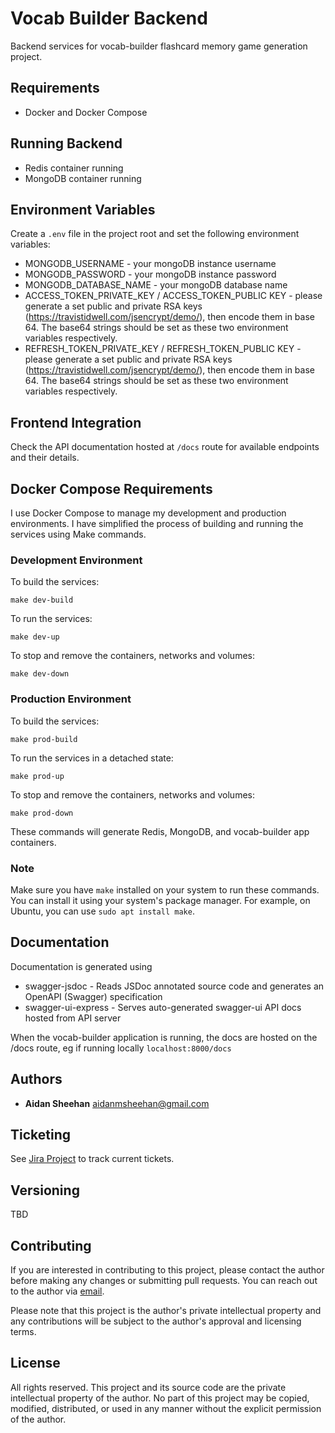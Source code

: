 # Vocab Builder Backend
Backend services for vocab-builder flashcard memory game generation project. 

## Requirements
* Docker and Docker Compose

## Running Backend
* Redis container running
* MongoDB container running

## Environment Variables
Create a `.env` file in the project root and set the following environment variables:
* MONGODB_USERNAME - your mongoDB instance username
* MONGODB_PASSWORD - your mongoDB instance password
* MONGODB_DATABASE_NAME - your mongoDB database name
* ACCESS_TOKEN_PRIVATE_KEY / ACCESS_TOKEN_PUBLIC KEY - please generate a set public and private RSA keys (https://travistidwell.com/jsencrypt/demo/), then encode them in base 64. The base64 strings should be set as these two environment variables respectively.
* REFRESH_TOKEN_PRIVATE_KEY / REFRESH_TOKEN_PUBLIC KEY - please generate a set public and private RSA keys (https://travistidwell.com/jsencrypt/demo/), then encode them in base 64. The base64 strings should be set as these two environment variables respectively.

## Frontend Integration
Check the API documentation hosted at `/docs` route for available endpoints and their details.

## Docker Compose Requirements
I use Docker Compose to manage my development and production environments. I have simplified the process of building and running the services using Make commands.

### Development Environment
To build the services:
````
make dev-build
````
To run the services:
````
make dev-up
````
To stop and remove the containers, networks and volumes:
````
make dev-down
````

### Production Environment
To build the services:
````
make prod-build
````
To run the services in a detached state:
````
make prod-up
````
To stop and remove the containers, networks and volumes:
````
make prod-down
````

These commands will generate Redis, MongoDB, and vocab-builder app containers.
### Note
Make sure you have `make` installed on your system to run these commands. You can install it using your system's package manager. For example, on Ubuntu, you can use `sudo apt install make`.

## Documentation
Documentation is generated using
* swagger-jsdoc - Reads JSDoc annotated source code and generates an OpenAPI (Swagger) specification
* swagger-ui-express - Serves auto-generated swagger-ui API docs hosted from API server

When the vocab-builder application is running, the docs are hosted on the /docs route, eg if running locally `localhost:8000/docs`

## Authors
* **Aidan Sheehan** <aidanmsheehan@gmail.com>

## Ticketing
See [Jira Project](https://vocab-builder.atlassian.net/jira/software/projects/VBB/boards/2) to track current tickets.

## Versioning
TBD

## Contributing
If you are interested in contributing to this project, please contact the author before making any changes or submitting pull requests. You can reach out to the author via [email](mailto:aidanmsheehan@gmail.com).

Please note that this project is the author's private intellectual property and any contributions will be subject to the author's approval and licensing terms.

## License
All rights reserved. This project and its source code are the private intellectual property of the author. No part of this project may be copied, modified, distributed, or used in any manner without the explicit permission of the author.